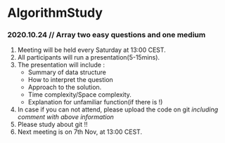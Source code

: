 # AlgorithmStudy

### 2020.10.24 // Array two easy questions and one medium

1. Meeting will be held every Saturday at 13:00 CEST.
2. All participants will run a presentation(5-15mins). 
3. The presentation will include : 
    -  Summary of data structure
    -  How to interpret the question
    -  Approach to the solution.
    -  Time complexity/Space complexity. 
    -  Explanation for unfamiliar function(if there is !)
4. In case if you can not attend, please upload the code on git *including comment with above information*
5. Please study about git !!
6. Next meeting is on 7th Nov, at 13:00 CEST.

